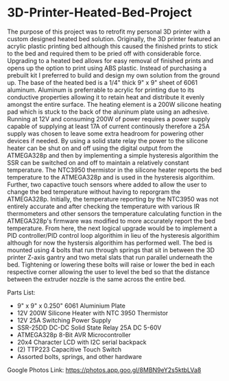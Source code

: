 # 3D-Printer-Heated-Bed-Project

The purpose of this project was to retrofit my personal 3D printer with a custom designed heated bed solution. Originally, the 3D printer featured an acrylic plastic printing bed although this caused the finished prints to stick to the bed and required them to be pried off with considerable force. Upgrading to a heated bed allows for easy removal of finished prints and opens up the option to print using ABS plastic. Instead of purchasing a prebuilt kit I preferred to build and design my own solution from the ground up. The base of the heated bed is a 1/4" thick  9" x 9" sheet of 6061 aluminum. Aluminum is preferrable to acrylic for printing due to its conductive properties allowing it to retain heat and distribute it evenly amongst the entire surface. The heating element is a 200W silicone heating pad which is stuck to the back of the aluninum plate using an adhesive. Running at 12V and consuming 200W of power requires a power supply capable of supplying at least 17A of current continously therefore a 25A supply was chosen to leave some extra headroom for powering other devices if needed. By using a solid state relay the power to the silicone heater can be shut on and off using the digital output from the ATMEGA328p and then by implementing a simple hysteresis algorithim the SSR can be switched on and off to maintain a relatively constant temperature. The NTC3950 thermistor in the silicone heater reports the bed temperature to the ATMEGA328p and is used in the hysteresis algorithim. Further, two capactive touch sensors where added to allow the user to change the bed temperature without having to reporgram the ATMEGA328p. Initially, the temperature reporting by the NTC3950 was not entirely accurate and after checking the temperature with various IR thermometers and other sensors the temperature calculating function in the ATMEGA328p's firmware was modified to more accurately report the bed temperature. From here, the next logical upgrade would be to implement a PID controller/PID control loop algorithim in lieu of the hysteresis algorithim although for now the hystersis algorithim has performed well. The bed is mounted using 4 bolts that run through springs that sit in between the 3D printer Z-axis gantry and two metal slats that run parallel underneath the bed. Tightening or lowering these bolts will raise or lower the bed in each respective corner allowing the user to level the bed so that the distance between the extruder nozzle is the same across the entire bed.


Parts List:
  - 9" x 9" x 0.250" 6061 Aluminium Plate
  - 12V 200W Silicone Heater with NTC 3950 Thermistor
  - 12V 25A Switching Power Supply
  - SSR-25DD DC-DC Solid State Relay 25A DC 5-60V
  - ATMEGA328p 8-Bit AVR Microcontroller
  - 20x4 Character LCD with I2C serial backpack
  - (2) TTP223 Capacitive Touch Switch
  - Assorted bolts, springs, and other hardware


Google Photos Link: https://photos.app.goo.gl/8MBN9eY2s5ktbLVa8
